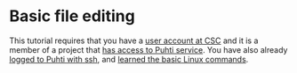# Basic file editing

This tutorial requires that you have a [user account at CSC](https://docs.csc.fi/accounts/how-to-create-new-user-account/)
and it is a member of a project that [has access to Puhti service](https://docs.csc.fi/accounts/how-to-add-service-access-for-project/).
You have also already [logged to Puhti with ssh](ssh-puhti.md), and [learned the basic Linux commands](basic-linux-commands.md).


